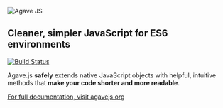 ![Agave JS](http://agavejs.org/images/agave.png)

## Cleaner, simpler JavaScript for ES6 environments

[![Build Status](https://secure.travis-ci.org/mikemaccana/agave.png?branch=master)](https://travis-ci.org/mikemaccana/agave)

Agave.js **safely** extends native JavaScript objects with helpful, intuitive methods that **make your code shorter and more readable**.

[For full documentation, visit agavejs.org](http://agavejs.org)
